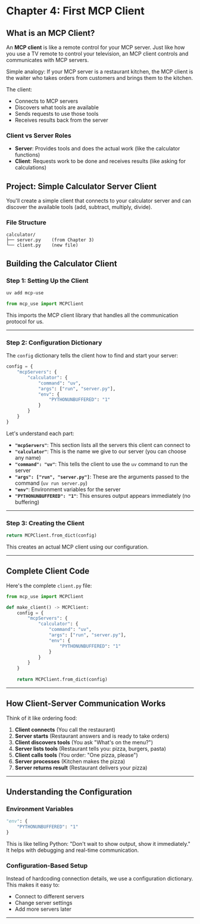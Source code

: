 # Chapter 4: First MCP Client

## What is an MCP Client?

An **MCP client** is like a remote control for your MCP server. Just like how you use a TV remote to control your television, an MCP client controls and communicates with MCP servers.

Simple analogy: If your MCP server is a restaurant kitchen, the MCP client is the waiter who takes orders from customers and brings them to the kitchen.

The client:
- Connects to MCP servers
- Discovers what tools are available
- Sends requests to use those tools
- Receives results back from the server

### Client vs Server Roles
- **Server**: Provides tools and does the actual work (like the calculator functions)
- **Client**: Requests work to be done and receives results (like asking for calculations)

## Project: Simple Calculator Server Client

You'll create a simple client that connects to your calculator server and can discover the available tools (add, subtract, multiply, divide).

### File Structure
```
calculator/
├── server.py    (from Chapter 3)
└── client.py    (new file)
```

## Building the Calculator Client

### Step 1: Setting Up the Client

```bash
uv add mcp-use
```

```python
from mcp_use import MCPClient
```
This imports the MCP client library that handles all the communication protocol for us.

---

### Step 2: Configuration Dictionary
The `config` dictionary tells the client how to find and start your server:

```python
config = {
    "mcpServers": {
        "calculator": {
            "command": "uv",
            "args": ["run", "server.py"],
            "env": {
                "PYTHONUNBUFFERED": "1"
            }
        }
    }
}
```

Let's understand each part:

- **`"mcpServers"`**: This section lists all the servers this client can connect to
- **`"calculator"`**: This is the name we give to our server (you can choose any name)
- **`"command": "uv"`**: This tells the client to use the `uv` command to run the server
- **`"args": ["run", "server.py"]`**: These are the arguments passed to the command (`uv run server.py`)
- **`"env"`**: Environment variables for the server
- **`"PYTHONUNBUFFERED": "1"`**: This ensures output appears immediately (no buffering)

---

### Step 3: Creating the Client

```python
return MCPClient.from_dict(config)
```
This creates an actual MCP client using our configuration.

---

## Complete Client Code

Here's the complete `client.py` file:

```python
from mcp_use import MCPClient

def make_client() -> MCPClient:
    config = {
        "mcpServers": {
            "calculator": {
                "command": "uv",
                "args": ["run", "server.py"],
                "env": {
                    "PYTHONUNBUFFERED": "1"
                }
            }
        }
    }
    
    return MCPClient.from_dict(config)
```

---

## How Client-Server Communication Works

Think of it like ordering food:

1. **Client connects** (You call the restaurant)
2. **Server starts** (Restaurant answers and is ready to take orders)
3. **Client discovers tools** (You ask "What's on the menu?")
4. **Server lists tools** (Restaurant tells you: pizza, burgers, pasta)
5. **Client calls tools** (You order: "One pizza, please")
6. **Server processes** (Kitchen makes the pizza)
7. **Server returns result** (Restaurant delivers your pizza)

---

## Understanding the Configuration

### Environment Variables
```python
"env": {
    "PYTHONUNBUFFERED": "1"
}
```
This is like telling Python: "Don't wait to show output, show it immediately." It helps with debugging and real-time communication.


### Configuration-Based Setup
Instead of hardcoding connection details, we use a configuration dictionary. This makes it easy to:
- Connect to different servers
- Change server settings
- Add more servers later

---